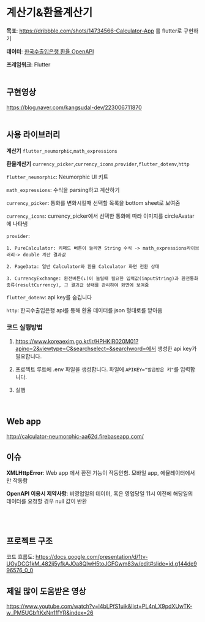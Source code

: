 # 계산기&환율계산기  
**목표**: https://dribbble.com/shots/14734566-Calculator-App 를 flutter로 구현하기

**데이터**: [한국수출입은행 환율 OpenAPI](https://www.koreaexim.go.kr/ir/HPHKIR020M01?apino=2&viewtype=C&searchselect=&searchword=)

**프레임워크**: Flutter
<br/>
<br/>

## 구현영상
https://blog.naver.com/kangsudal-dev/223006711870
<br/>
<br/>

## 사용 라이브러리
  **계산기**
    `flutter_neumorphic`,`math_expressions`
    
  **환율계산기**
   `currency_picker`,`currency_icons`,`provider`,`flutter_dotenv`,`http`

   `flutter_neumorphic`: Neumorphic UI 키트
   
   `math_expressions`: 수식을 parsing하고 계산하기
   
   `currency_picker`: 통화를 변화시킬때 선택할 목록을 bottom sheet로 보여줌
   
   `currency_icons`: currency_picker에서 선택한 통화에 따라 이미지를 circleAvatar에 나타냄
   
   `provider`: 
   
    1. PureCalculator: 키패드 버튼이 눌리면 String 수식 -> math_expressions라이브러리-> double 계산 결과값
    
    2. PageData: 일반 Calculator와 환율 Calculator 화면 전환 상태
    
    3. CurrencyExchange: 환전버튼(↓)이 눌릴때 필요한 입력값(inputString)과 환전통화 종류(resultCurrency), 그 결과값 상태를 관리하여 화면에 보여줌
   
   `flutter_dotenv`: api key를 숨깁니다
   
   `http`: 한국수출입은행 api를 통해 환율 데이터를 json 형태로를 받아옴
   
  ### 코드 실행방법
  1. https://www.koreaexim.go.kr/ir/HPHKIR020M01?apino=2&viewtype=C&searchselect=&searchword=에서 생성한 api key가 필요합니다.

  2. 프로젝트 루트에 .env 파일을 생성합니다. 파일에 `APIKEY="발급받은 키"`를 입력합니다.
  
  3. 실행
<br/>

## Web app
http://calculator-neumorphic-aa62d.firebaseapp.com/

## 이슈
**XMLHttpError**: Web app 에서 환전 기능이 작동안함. 모바일 app, 에뮬레이터에서만 작동함
  
**OpenAPI 이용시 제약사항**:
비영업일의 데이터, 혹은 영업당일 11시 이전에 해당일의 데이터를 요청할 경우 null 값이 반환

<br/>
<br/>

## 프로젝트 구조
코드 흐름도: https://docs.google.com/presentation/d/1tv-UOyDCG1kM_482ij5yfkAJOa8QlwH5toJGFGwm83w/edit#slide=id.g144de996576_0_0


## 제일 많이 도움받은 영상
https://www.youtube.com/watch?v=l4bLPfS1uik&list=PL4nLX9pdXUwTK-w_PM5UGbftKxNn1ffYR&index=26
